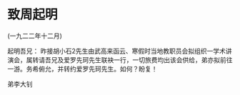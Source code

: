 # 致周起明

(一九二二年十二月)

起明吾兄：
昨接胡小石2先生由武高来函云、寒假时当地教职员会拟组织一学术讲演会，属转请吾兄及爱罗先珂先生联袂一行，一切旅费均出该会供给，弟亦拟前往一游。务希俯允，并转约爱罗先珂先生。如何？盼复！

弟李大钊

